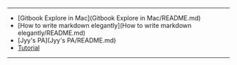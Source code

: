 


----
* [Gitbook Explore in Mac](Gitbook Explore in Mac/README.md)
    <!-- * [简单使用](Gitbook Explore in Mac/README.md#简单使用)
    * [入门进阶](Gitbook Explore in Mac/README.md#入门进阶)
    * [深入探索](Gitbook Explore in Mac/README.md#深入探索) -->
* [How to write markdown elegantly](How to write markdown elegantly/README.md)
* [Jyy's PA](Jyy's PA/README.md)
* [Tutorial](Tutorial/README.md)
----

